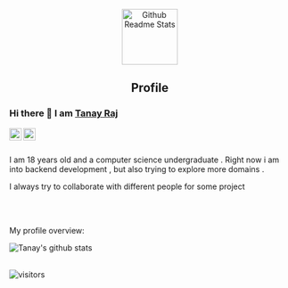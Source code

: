 <p align="center">
 <img width="100px" src="https://res.cloudinary.com/anuraghazra/image/upload/v1594908242/logo_ccswme.svg" align="center" alt="Github Readme Stats" />
 <h2 align="center">Profile</h2>
</p>

### Hi there 👋 I am [Tanay Raj](https://tanay13.github.io)

<a href="https://www.linkedin.com/in/tanay-raj-4761121a1/">
  <img align="left" alt="Tanay's LinkdeIN" width="22px" src="https://cdn.jsdelivr.net/npm/simple-icons@v3/icons/linkedin.svg" />
</a>
<a href="https://www.codechef.com/users/tanay_raj1312">
  <img align="left" alt="Tanay's Codechef" width="22px" src="https://cdn.bootcdn.net/ajax/libs/simple-icons/3.12.1/codechef.js" />
</a>
<br/>
<br/>
<div>
 <p>
 I am 18 years old and a computer science undergraduate . Right now i am into backend development , but also trying to explore more domains . 
 </p>
 <p>
I always try to collaborate with different people for some project
 </p>

</h4>
</div>

<br />


<br />

<div><p>My profile overview: </p></div>

![Tanay's github stats](https://github-readme-stats.vercel.app/api?username=tanay13&show_icons=true)
<br />
<br />


 ![visitors](https://visitor-badge.laobi.icu/badge?page_id=tanay13.tanay13)
